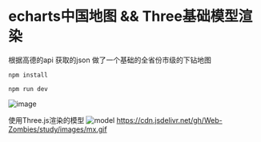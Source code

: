 # echarts中国地图 && Three基础模型渲染
根据高德的api 获取的json  做了一个基础的全省份市级的下钻地图

```
npm install
```

```
npm run dev
```
![image](https://cdn.jsdelivr.net/gh/Web-Zombies/study/images/map.gif)


使用Three.js渲染的模型
![model](https://cdn.jsdelivr.net/gh/Web-Zombies/study/images/mx.gif)
https://cdn.jsdelivr.net/gh/Web-Zombies/study/images/mx.gif
